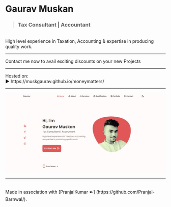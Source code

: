 # Gaurav Muskan
> ### Tax Consultant | Accountant
<br>
High level experience in Taxation, Accounting & expertise in producing quality work.
<hr>
Contact me now to avail exciting discounts on your new Projects
<br>
<hr>
Hosted on:
<br>
▶️ https://muskgaurav.github.io/moneymatters/
<hr>
<img src="./res/seo.jpg">
<hr>
<br>
Made in association with [PranjalKumar ⏩] (https://github.com/Pranjal-Barnwal/).
